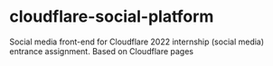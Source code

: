 # cloudflare-social-platform
Social media front-end for Cloudflare 2022 internship (social media) entrance assignment. Based on Cloudflare pages
